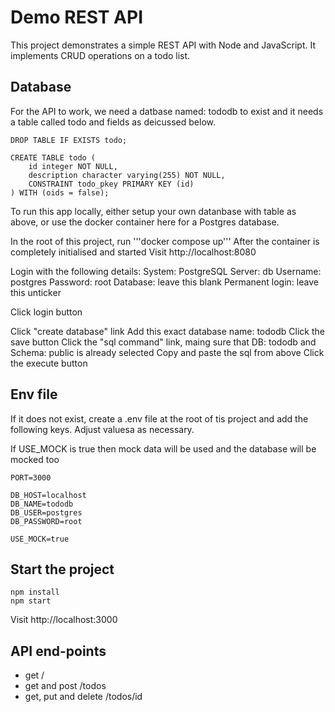 # Demo REST API

This project demonstrates a simple REST API with Node and JavaScript.
It implements CRUD operations on a todo list.

## Database

For the API to work, we need a datbase named: tododb to exist and it needs a table called todo and fields as deicussed below.

```
DROP TABLE IF EXISTS todo;

CREATE TABLE todo (
    id integer NOT NULL,
    description character varying(255) NOT NULL,
    CONSTRAINT todo_pkey PRIMARY KEY (id)
) WITH (oids = false);
```

To run this app locally, either setup your own datanbase with table as above, or use the docker container here for a Postgres database.

In the root of this project, run '''docker compose up'''
After the container is completely initialised and started
Visit http://localhost:8080

Login with the following details:
System: PostgreSQL
Server: db
Username: postgres
Password: root
Database: leave this blank
Permanent login: leave this unticker

Click login button

Click "create database" link
Add this exact database name: tododb
Click the save button
Click the "sql command" link, maing sure that DB: tododb and Schema: public is already selected
Copy and paste the sql from above
Click the execute button

## Env file

If it does not exist, create a .env file at the root of tis project and add the following keys. Adjust valuesa as necessary.

If USE_MOCK is true then mock data will be used and the database will be mocked too

```
PORT=3000

DB_HOST=localhost
DB_NAME=tododb
DB_USER=postgres
DB_PASSWORD=root

USE_MOCK=true
```

## Start the project

```
npm install
npm start
```

Visit http://localhost:3000

## API end-points

- get /
- get and post /todos
- get, put and delete /todos/id
